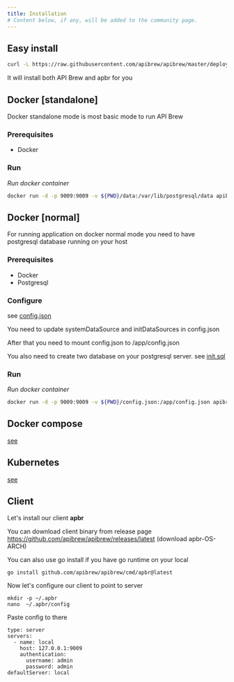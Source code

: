 ```yaml
---
title: Installation
# Content below, if any, will be added to the community page.
---
```


## Easy install 
```bash
curl -L https://raw.githubusercontent.com/apibrew/apibrew/master/deploy/easy-install/run.sh | bash
```

It will install both API Brew and apbr for you

## Docker [standalone]

Docker standalone mode is most basic mode to run API Brew

### Prerequisites

* Docker

### Run

*Run docker container*

```bash
docker run -d -p 9009:9009 -v ${PWD}/data:/var/lib/postgresql/data apibrew/apibrew:full-latest
```

## Docker [normal]

For running application on docker normal mode you need to have postgresql database running on your host

### Prerequisites
* Docker
* Postgresql

### Configure
see [config.json](../files/config.json)

You need to update systemDataSource and initDataSources in config.json

After that you need to mount config.json to /app/config.json

You also need to create two database on your postgresql server. see [init.sql](../files/init.sql)

### Run

*Run docker container*

```bash
docker run -d -p 9009:9009 -v ${PWD}/config.json:/app/config.json apibrew/apibrew:latest
```

## Docker compose
[see](https://github.com/apibrew/apibrew/tree/master/deploy/docker-compose)

## Kubernetes
[see](https://github.com/apibrew/apibrew/tree/master/deploy/kubernetes)

## Client 
Let's install our client **apbr**

You can download client binary from release page https://github.com/apibrew/apibrew/releases/latest (download apbr-OS-ARCH)

You can also use go install if you have go runtime on your local
```
go install github.com/apibrew/apibrew/cmd/apbr@latest
```

Now let's configure our client to point to server

```
mkdir -p ~/.apbr
nano  ~/.apbr/config
```

Paste config to there

```
type: server
servers:
  - name: local
    host: 127.0.0.1:9009
    authentication:
      username: admin
      password: admin
defaultServer: local
```



